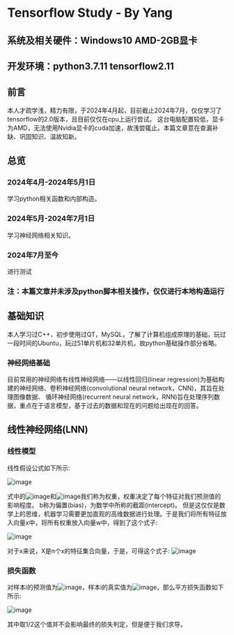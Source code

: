# Tensorflow Study - By Yang
## 系统及相关硬件：Windows10 AMD-2GB显卡 
## 开发环境：python3.7.11 tensorflow2.11
## 前言
本人才疏学浅，精力有限，于2024年4月起，目前截止2024年7月，仅仅学习了tensorflow的2.0版本，且目前仅仅在cpu上运行尝试。 
这台电脑配置较低，显卡为AMD，无法使用Nvidia显卡的cuda加速，故浅尝辄止。本篇文章意在查漏补缺、巩固知识、温故知新。 
## 总览
### 2024年4月-2024年5月1日
学习python相关函数和内部构造。 
### 2024年5月-2024年7月1日
学习神经网络相关知识。 
### 2024年7月至今
进行测试
### 注：本篇文章并未涉及python脚本相关操作，仅仅进行本地构造运行
## 基础知识
本人学习过C++，初步使用过QT，MySQL，了解了计算机组成原理的基础，玩过一段时间的Ubuntu，玩过51单片机和32单片机，故python基础操作部分省略。 
### 神经网络基础
目前常用的神经网络有线性神经网络——以线性回归(linear regression)为基础构建的神经网络、卷积神经网络(convolutional neural network，CNN)，其旨在处理图像数据、 
循环神经网络(recurrent neural network，RNN)旨在处理序列数据，重点在于语言模型，基于过去的数据和现在的问题给出现在的回答。 
## 线性神经网络(LNN)
### 线性模型
线性假设公式如下所示: 

![image](https://github.com/user-attachments/assets/2fb1d234-1896-47eb-9129-9d01f0f4eda0) 

式中的![image](https://github.com/user-attachments/assets/efe7a4ab-993a-488a-ae85-dda6c407e5a9)和![image](https://github.com/user-attachments/assets/614c9089-1c0d-41e2-86ff-177f4fa04352)我们称为权重，权重决定了每个特征对我们预测值的影响程度。 
b称为偏置(bias)，为数学中所称的截距(intercept)。 
但是这仅仅是数学上的思维，机器学习需要更加直观的高维数据进行处理。于是我们将所有特征放入向量x中，将所有权重放入向量w中，得到了这个式子: 

![image](https://github.com/user-attachments/assets/46ce6a53-2215-4b57-afec-eaa0a88e6c46) 
 
对于x来说，X是n个x的特征集合向量，于是，可得这个式子: 
![image](https://github.com/user-attachments/assets/5457cdbb-fa37-41d4-923c-5ca90d9a6f1b)
### 损失函数
对样本i的预测值为![image](https://github.com/user-attachments/assets/43c28a78-8571-41a9-a357-44dc1540816d)，样本i的真实值为![image](https://github.com/user-attachments/assets/b4c6baf9-9b06-4788-95d2-dfc05c4dae20)，那么平方损失函数如下所示: 

![image](https://github.com/user-attachments/assets/07781323-101a-47ec-ba97-dcb377e094b4) 

其中取1/2这个值并不会影响最终的损失判定，但是便于我们求导。 
